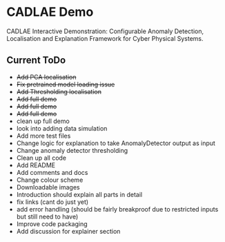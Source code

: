 

# CADLAE Demo
CADLAE Interactive Demonstration: Configurable Anomaly Detection, Localisation and Explanation Framework for Cyber Physical Systems.


## Current ToDo 
- ~~Add PCA localisation~~
- ~~Fix pretrained model loading issue~~
- ~~Add Thresholding localisation~~
- ~~Add full demo~~
- ~~Add full demo~~
- ~~Add full demo~~
- clean up full demo 
- look into adding data simulation
- Add more test files 
- Change logic for explanation to take AnomalyDetector output as input 
- Change anomaly detector thresholding 
- Clean up all code
- Add README 
- Add comments and docs
- Change colour scheme 
- Downloadable images 
- Introduction should explain all parts in detail 
- fix links (cant do just yet)
- add error handling (should be fairly breakproof due to restricted inputs but still need to have) 
- Improve code packaging
- Add discussion for explainer section 


